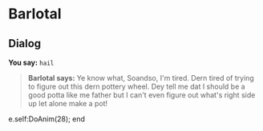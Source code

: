 # Barlotal


## Dialog

**You say:** `hail`



>**Barlotal says:** Ye know what, Soandso, I'm tired. Dern tired of trying to figure out this dern pottery wheel. Dey tell me dat I should be a good potta like me father but I can't even figure out what's right side up let alone make a pot!


e.self:DoAnim(28);
end
